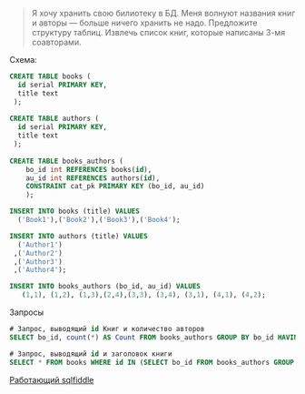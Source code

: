 [comment]: # (Created by Astashov Andrey <a.astashov@straetus.com>)
[comment]: # (Date: 30.01.2016 / ‏‎22:40)

> Я хочу хранить свою билиотеку в БД. Меня волнуют названия книг и авторы — больше ничего хранить не надо. Предложите структуру таблиц.
> Извлечь список книг, которые написаны 3-мя соавторами.

Схема:

```sql
CREATE TABLE books (
  id serial PRIMARY KEY,
  title text
 );
 
CREATE TABLE authors (
  id serial PRIMARY KEY, 
  title text
 );
 
CREATE TABLE books_authors (
	bo_id int REFERENCES books(id), 
	au_id int REFERENCES authors(id), 
	CONSTRAINT cat_pk PRIMARY KEY (bo_id, au_id)
	);

INSERT INTO books (title) VALUES 
  ('Book1'),('Book2'),('Book3'),('Book4');

INSERT INTO authors (title) VALUES 
  ('Author1')
 ,('Author2')
 ,('Author3')
 ,('Author4');

INSERT INTO books_authors (bo_id, au_id) VALUES 
   (1,1), (1,2), (1,3),(2,4),(3,3), (3,4), (3,1), (4,1), (4,2);
```

Запросы
```sql
# Запрос, выводящий id Книг и количество авторов
SELECT bo_id, count(*) AS Count FROM books_authors GROUP BY bo_id HAVING Count = 3;

# Запрос, выводящий id и заголовок книги
SELECT * FROM books WHERE id IN (SELECT bo_id FROM books_authors GROUP BY bo_id HAVING count(*) = 3);
```
[Работающий sqlfiddle](http://sqlfiddle.com/#!9/775d45/1)

